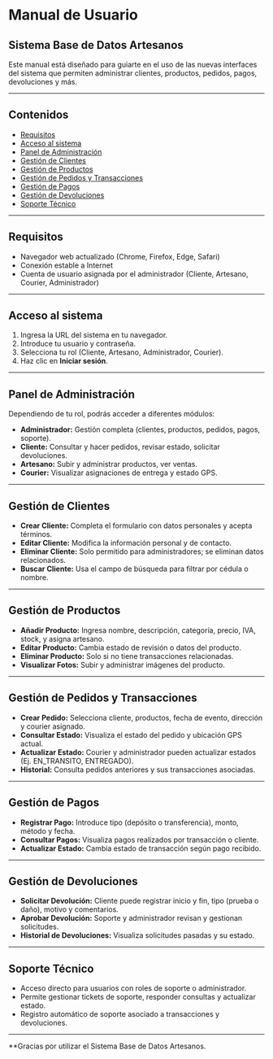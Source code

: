 # Manual de Usuario

## Sistema Base de Datos Artesanos

Este manual está diseñado para guiarte en el uso de las nuevas interfaces del sistema que permiten administrar clientes, productos, pedidos, pagos, devoluciones y más.

---

## Contenidos

- [Requisitos](#requisitos)  
- [Acceso al sistema](#acceso-al-sistema)  
- [Panel de Administración](#panel-de-administración)  
- [Gestión de Clientes](#gestión-de-clientes)  
- [Gestión de Productos](#gestión-de-productos)  
- [Gestión de Pedidos y Transacciones](#gestión-de-pedidos-y-transacciones)  
- [Gestión de Pagos](#gestión-de-pagos)  
- [Gestión de Devoluciones](#gestión-de-devoluciones)  
- [Soporte Técnico](#soporte-técnico)  

---

## Requisitos

- Navegador web actualizado (Chrome, Firefox, Edge, Safari)  
- Conexión estable a Internet  
- Cuenta de usuario asignada por el administrador (Cliente, Artesano, Courier, Administrador)  

---

## Acceso al sistema

1. Ingresa la URL del sistema en tu navegador.  
2. Introduce tu usuario y contraseña.  
3. Selecciona tu rol (Cliente, Artesano, Administrador, Courier).  
4. Haz clic en **Iniciar sesión**.  

---

## Panel de Administración

Dependiendo de tu rol, podrás acceder a diferentes módulos:

- **Administrador:** Gestión completa (clientes, productos, pedidos, pagos, soporte).  
- **Cliente:** Consultar y hacer pedidos, revisar estado, solicitar devoluciones.  
- **Artesano:** Subir y administrar productos, ver ventas.  
- **Courier:** Visualizar asignaciones de entrega y estado GPS.  

---

## Gestión de Clientes

- **Crear Cliente:** Completa el formulario con datos personales y acepta términos.  
- **Editar Cliente:** Modifica la información personal y de contacto.  
- **Eliminar Cliente:** Solo permitido para administradores; se eliminan datos relacionados.  
- **Buscar Cliente:** Usa el campo de búsqueda para filtrar por cédula o nombre.  

---

## Gestión de Productos

- **Añadir Producto:** Ingresa nombre, descripción, categoría, precio, IVA, stock, y asigna artesano.  
- **Editar Producto:** Cambia estado de revisión o datos del producto.  
- **Eliminar Producto:** Solo si no tiene transacciones relacionadas.  
- **Visualizar Fotos:** Subir y administrar imágenes del producto.  

---

## Gestión de Pedidos y Transacciones

- **Crear Pedido:** Selecciona cliente, productos, fecha de evento, dirección y courier asignado.  
- **Consultar Estado:** Visualiza el estado del pedido y ubicación GPS actual.  
- **Actualizar Estado:** Courier y administrador pueden actualizar estados (Ej. EN_TRANSITO, ENTREGADO).  
- **Historial:** Consulta pedidos anteriores y sus transacciones asociadas.  

---

## Gestión de Pagos

- **Registrar Pago:** Introduce tipo (depósito o transferencia), monto, método y fecha.  
- **Consultar Pagos:** Visualiza pagos realizados por transacción o cliente.  
- **Actualizar Estado:** Cambia estado de transacción según pago recibido.  

---

## Gestión de Devoluciones

- **Solicitar Devolución:** Cliente puede registrar inicio y fin, tipo (prueba o daño), motivo y comentarios.  
- **Aprobar Devolución:** Soporte y administrador revisan y gestionan solicitudes.  
- **Historial de Devoluciones:** Visualiza solicitudes pasadas y su estado.  

---

## Soporte Técnico

- Acceso directo para usuarios con roles de soporte o administrador.  
- Permite gestionar tickets de soporte, responder consultas y actualizar estado.  
- Registro automático de soporte asociado a transacciones y devoluciones.  

---

**Gracias por utilizar el Sistema Base de Datos Artesanos. 


